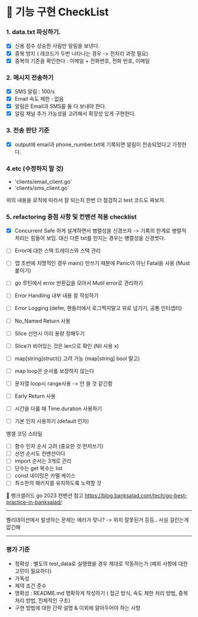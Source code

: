 # 📌 기능 구현 CheckList

### 1. data.txt 파싱하기.
- [x] 신용 점수 상승한 사람만 알림을 보낸다.
- [x] 중복 방지 ( 레코드가 두번 나타나는 경우 -> 전처리 과정 필요)
- [x] 중복의 기준을 확인한다 : 이메일 + 전화번호, 전화 번호, 이메일

### 2. 메시지 전송하기
- [x] SMS 알림 : 100/s
- [x] Email 속도 제한 : 없음
- [x] 알림은 Email과 SMS를 둘 다 보내야 한다.
- [x] 알림 채널 추가 가능성을 고려해서 확장성 있게 구현한다.

### 3. 전송 판단 기준
- [x] output에 email과 phone_number.txt에 기록되면 알림이 전송되었다고 가정한다.

### 4.etc (수정하지 말 것)
- 'clients/email_client.go'
- 'clients/sms_client.go'

위의 내용을 로직에 따라서 잘 되는지 한번 더 점검하고 test 코드도 짜보자.


### 5. refactoring 중점 사항 및 컨밴션 적용 checklist
- [x] Concurrent Safe 하게 설계하면서 병렬성을 신경쓰자 -> 기록의 한계로 병렬적 처리는 힘들어 보임. 대신 다른 txt를 만지는 경우는 병렬성을 신경썻다.
- [ ] Error에 대한 스택 트레이스와 스택 관리
- [ ] 앱 초반에 치명적인 경우 main() 만쓰기 때문에 Panic이 아닌 Fatal을 사용 (Must 붙이기)
- [ ] go 루틴에서 error 반환값을 모아서 Mutil error로 관리하기
- [ ] Error Handling 내부 내용 잘 작성하기 
- [ ] Error Logging (defer, 핸들러에서 로그찍지말고 위로 넘기기, 공통 인터셉터)
- [ ] No_Named Return 사용
- [ ] Slice 선언시 미리 용량 정해두기
- [ ] Slice가 비어있는 것은 len으로 확인 (Nil 사용 x)
- [ ] map[string]struct{} 고려 가능 (map[string] bool 말고)
- [ ] map loop은 순서를 보장하지 않는다
- [ ] 문자열 loop시 range사용 -> 안 쓸 것 같긴함
- [ ] Early Return 사용
- [ ] 시간을 다룰 때 Time.duration 사용하기
- [ ] 기본 인자 사용하기 (default 인자)


뱅샐 코딩 스타일
- [ ] 함수 인자 순서 고려 (중요한 것 먼저쓰기)
- [ ] 선언 순서도 컨밴션이다
- [ ] import 순서는 3개로 관리 
- [ ] 단수는 get 복수는 list
- [ ] const 네이밍은 카멜 케이스
- [ ] 최소한의 패키지를 유지하도록 노력할 것

📌 뱅크샐러드 go 2023 컨밴션 참고
https://blog.banksalad.com/tech/go-best-practice-in-banksalad/

---

벨리데이션에서 발생하는 문제는 에러가 맞나? -> 위치 잘못된거 등등.. 사실 걸린는게 없긴해



---
### 평가 기준

- 정확성 : 별도의 test_data로 실행했을 경우 제대로 작동하는가 (예외 사항에 대한 고민이 필요하다)
- 가독성
- 제약 조건 준수
- 명확성 : README.md 명확하게 작성하기 ( 접근 방식, 속도 제한 처리 방법, 중복 처리 방법, 전체적인 구조)
- 구현 방법에 대한 간략 설명 & 이외에 알아두어야 하는 사항